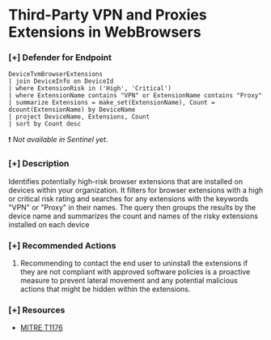 # Third-Party VPN and Proxies Extensions in WebBrowsers

### [+] Defender for Endpoint 
```
DeviceTvmBrowserExtensions
| join DeviceInfo on DeviceId
| where ExtensionRisk in ('High', 'Critical')
| where ExtensionName contains "VPN" or ExtensionName contains "Proxy"
| summarize Extensions = make_set(ExtensionName), Count = dcount(ExtensionName) by DeviceName
| project DeviceName, Extensions, Count
| sort by Count desc
```

:exclamation: *Not available in Sentinel yet.*

### [+] Description
Identifies potentially high-risk browser extensions that are installed on devices within your organization. It filters for browser extensions with a high or critical risk rating and searches for any extensions with the keywords "VPN" or "Proxy" in their names. The query then groups the results by the device name and summarizes the count and names of the risky extensions installed on each device

### [+] Recommended Actions
1. Recommending to contact the end user to uninstall the extensions if they are not compliant with approved software policies is a proactive measure to prevent lateral movement and any potential malicious actions that might be hidden within the extensions.

### [+] Resources
- [MITRE T1176](https://github.com/redcanaryco/atomic-red-team/blob/master/atomics/T1176/T1176.md)
